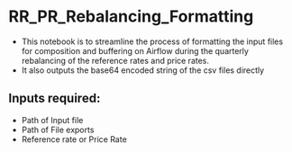 # RR_PR_Rebalancing_Formatting
 
 - This notebook is to streamline the process of formatting the input files for composition and buffering on Airflow during the quarterly rebalancing of the reference rates and price rates. 
 - It also outputs the base64 encoded string of the csv files directly 

## Inputs required: 
 - Path of Input file 
 - Path of File exports 
 - Reference rate or Price Rate